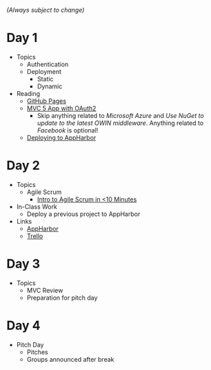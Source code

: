 _(Always subject to change)_

# Day 1
- Topics
  - Authentication
  - Deployment
    - Static
    - Dynamic
- Reading
  - [GitHub Pages](https://pages.github.com/)
  - [MVC 5 App with OAuth2](https://www.asp.net/mvc/overview/security/create-an-aspnet-mvc-5-app-with-facebook-and-google-oauth2-and-openid-sign-on)
    - Skip anything related to _Microsoft Azure_ and _Use NuGet to update to the latest OWIN middleware_. Anything related to _Facebook_ is optional!
  - [Deploying to AppHarbor](hosting_mvc_appharbor.md)

# Day 2
- Topics
  - Agile Scrum
    - [Intro to Agile Scrum in <10 Minutes](https://www.youtube.com/watch?v=XU0llRltyFM)
- In-Class Work
  - Deploy a previous project to AppHarbor
- Links
  - [AppHarbor](https://appharbor.com/)
  - [Trello](https://trello.com/)

# Day 3
- Topics
  - MVC Review
  - Preparation for pitch day

# Day 4
- Pitch Day
  - Pitches
  - Groups announced after break
